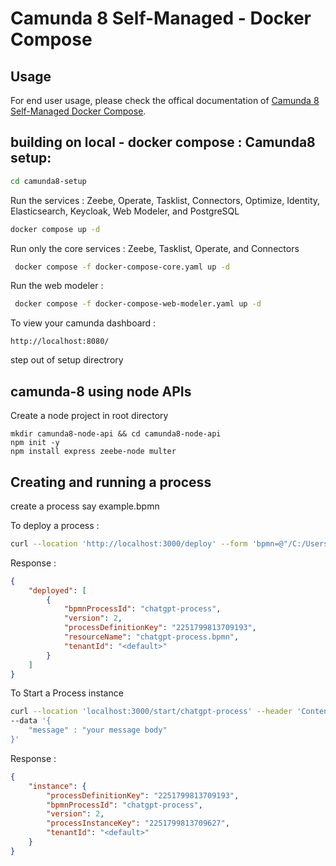 # Camunda 8 Self-Managed - Docker Compose

## Usage

For end user usage, please check the offical documentation of [Camunda 8 Self-Managed Docker Compose](https://docs.camunda.io/docs/next/self-managed/setup/deploy/local/docker-compose/).


## building on local - docker compose : Camunda8 setup:

```bash
cd camunda8-setup
```

Run the services : Zeebe, Operate, Tasklist, Connectors, Optimize, Identity, Elasticsearch, Keycloak, Web Modeler, and PostgreSQL

```bash
docker compose up -d
```

Run only the core services :  Zeebe, Tasklist, Operate, and Connectors

```bash
 docker compose -f docker-compose-core.yaml up -d
```

Run the web modeler : 

```bash
 docker compose -f docker-compose-web-modeler.yaml up -d                        
```

To view your camunda dashboard :

```
http://localhost:8080/
```


step out of setup directrory


## camunda-8 using node APIs

Create a node project in root directory

```
mkdir camunda8-node-api && cd camunda8-node-api
npm init -y
npm install express zeebe-node multer
```

## Creating and running a process

create a process say example.bpmn

To deploy a process :

```bash
curl --location 'http://localhost:3000/deploy' --form 'bpmn=@"/C:/Users/pc/Desktop/camunda8/chatgpt-process.bpmn"'
```

Response :
```json
{
    "deployed": [
        {
            "bpmnProcessId": "chatgpt-process",
            "version": 2,
            "processDefinitionKey": "2251799813709193",
            "resourceName": "chatgpt-process.bpmn",
            "tenantId": "<default>"
        }
    ]
}
```

To Start a Process instance

```bash
curl --location 'localhost:3000/start/chatgpt-process' --header 'Content-Type: application/json' \
--data '{
    "message" : "your message body"
}'

```

Response :
```json
{
    "instance": {
        "processDefinitionKey": "2251799813709193",
        "bpmnProcessId": "chatgpt-process",
        "version": 2,
        "processInstanceKey": "2251799813709627",
        "tenantId": "<default>"
    }
}
```